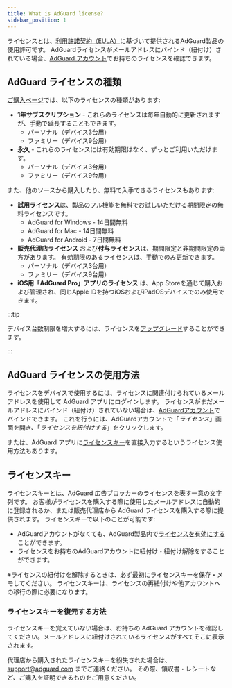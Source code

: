 ```yaml
---
title: What is AdGuard license?
sidebar_position: 1
---
```


ライセンスとは、[利用許諾契約（EULA）](https://adguard.com/eula.html)に基づいて提供されるAdGuard製品の使用許可です。 AdGuardライセンスがメールアドレスにバインド（紐付け）されている場合、[AdGuard アカウント](https://my.adguard.com/)でお持ちのライセンスを確認できます。

## AdGuard ライセンスの種類

[ご購入ページ](https://adguard.com/license.html)では、以下のライセンスの種類があります:

- **1年サブスクリプション** - これらのライセンスは毎年自動的に更新されますが、手動で延長することもできます。
    - パーソナル（デバイス3台用）
    - ファミリー（デバイス9台用）
- **永久** - これらのライセンスには有効期限はなく、ずっとご利用いただけます。
    - パーソナル（デバイス3台用）
    - ファミリー（デバイス9台用）

また、他のソースから購入したり、無料で入手できるライセンスもあります:

- **試用ライセンス**は、製品のフル機能を無料でお試しいただける期間限定の無料ライセンスです。
    - AdGuard for Windows - 14日間無料
    - AdGuard for Mac - 14日間無料
    - AdGuard for Android - 7日間無料
- **販売代理店ライセンス** および**付与ライセンス**は、期間限定と非期間限定の両方があります。 有効期限のあるライセンスは、手動でのみ更新できます。
    - パーソナル（デバイス3台用）
    - ファミリー（デバイス9台用）
- **iOS用「AdGuard Pro」アプリのライセンス** は、App Storeを通じて購入および管理され、同じApple IDを持つiOSおよびiPadOSデバイスでのみ使用できます。

:::tip

デバイス台数制限を増大するには、ライセンスを[アップグレード](../payment-options/#upgrade)することができます。

:::

## AdGuard ライセンスの使用方法

ライセンスをデバイスで使用するには、ライセンスに関連付けられているメールアドレスを使用して AdGuard アプリにログインします。 ライセンスがまだメールアドレスにバインド（紐付け）されていない場合は、[AdGuardアカウント](https://my.adguard.com/)でバインドできます。 これを行うには、AdGuardアカウントで「*ライセンス*」画面を開き、「*ライセンスを紐付けする*」をクリックします。

または、AdGuard アプリに[ライセンスキー](#license-key)を直接入力するというライセンス使用方法もあります。

## ライセンスキー

ライセンスキーとは、AdGuard 広告ブロッカーのライセンスを表す一意の文字列です。 お客様がライセンスを購入する際に使用したメールアドレスに自動的に登録されるか、または販売代理店から AdGuard ライセンスを購入する際に提供されます。 ライセンスキーで以下のことが可能です:

- AdGuardアカウントがなくても、AdGuard製品内で[ライセンスを有効にする](../activation)ことができます。
- ライセンスをお持ちのAdGuardアカウントに紐付け・紐付け解除をすることができます。

※ライセンスの紐付けを解除するときは、必ず最初にライセンスキーを保存・メモしてください。 ライセンスキーは、ライセンスの再紐付けや他アカウントへの移行の際に必要になります。

### ライセンスキーを復元する方法

ライセンスキーを覚えていない場合は、お持ちの AdGuard アカウントを確認してください。メールアドレスに紐付けされているライセンスがすべてそこに表示されます。

代理店から購入されたライセンスキーを紛失された場合は、support@adguard.com までご連絡ください。 その際、領収書・レシートなど、ご購入を証明できるものをご用意ください。
